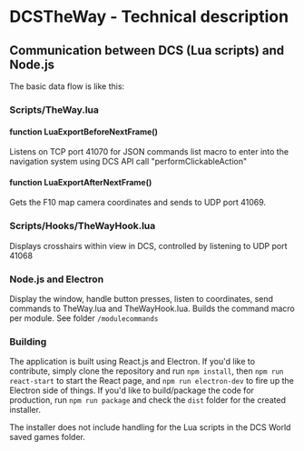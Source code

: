# DCSTheWay - Technical description

## Communication between DCS (Lua scripts) and Node.js
The basic data flow is like this:
### Scripts/TheWay.lua
#### function LuaExportBeforeNextFrame()
Listens on TCP port 41070 for JSON commands list macro to enter into the navigation system using DCS API call "performClickableAction"
#### function LuaExportAfterNextFrame()
Gets the F10 map camera coordinates and sends to UDP port 41069.

### Scripts/Hooks/TheWayHook.lua
Displays crosshairs within view in DCS, controlled by listening to UDP port 41068

### Node.js and Electron
Display the window, handle button presses, listen to coordinates, send commands to TheWay.lua and TheWayHook.lua.
Builds the command macro per module. See folder `/modulecommands`

### Building
The application is built using React.js and Electron. If you'd like to contribute, simply clone the repository and run `npm install`, then `npm run react-start` to start the React page, and `npm run electron-dev` to fire up the Electron side of things.
If you'd like to build/package the code for production, run `npm run package` and check the `dist` folder for the created installer.

The installer does not include handling for the Lua scripts in the DCS World saved games folder.

